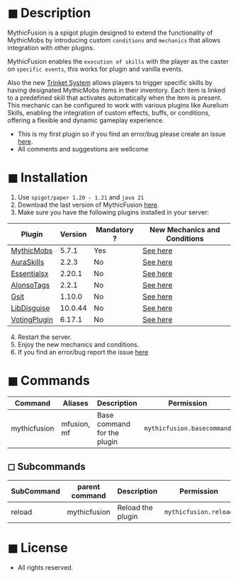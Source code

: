 # ◼ Description
MythicFusion is a spigot plugin designed to extend the functionality of MythicMobs by introducing custom `conditions` and `mechanics` that allows integration with other plugins.

MythicFusion enables the `execution of skills` with the player as the caster on `specific events`, this works for plugin and vanilla events. 

Also the new [Trinket System](https://github.com/KellerThompson/MythicFusionWiki/wiki/Trinkets)  allows players to trigger specific skills by having designated MythicMobs items in their inventory. Each item is linked to a predefined skill that activates automatically when the item is present. This mechanic can be configured to work with various plugins like  Aurelium Skills, enabling the integration of custom effects, buffs, or conditions, offering a flexible and dynamic gameplay experience.

* This is my first plugin so if you find an error/bug please create an issue [here](https://github.com/KellerThompson/MythicFusionWiki/issues). 
* All comments and suggestions are wellcome

# ◼ Installation 
1. Use `spigot/paper 1.20 - 1.21` and `java 21`
2. Download the last version of MythicFusion [here](https://modrinth.com/plugin/mythicfusion).
3. Make sure you have the following plugins installed in your server:


| Plugin       | Version      | Mandatory ?   | New Mechanics and Conditions |
|--------------|--------------|--------------|--------------|
| [MythicMobs](https://www.spigotmc.org/resources/%E2%9A%94-mythicmobs-free-version-%E2%96%BAthe-1-custom-mob-creator%E2%97%84.5702/)| 5.7.1 | Yes | [See here](https://github.com/KellerThompson/MythicFusionWiki/wiki/Vanilla-Fusion) |
| [AuraSkills](https://www.spigotmc.org/resources/auraskills.81069/)| 2.2.3 | No  | [See here](https://github.com/KellerThompson/MythicFusionWiki/wiki/AuraSkills-Fusion)|
| [Essentialsx](https://essentialsx.net/downloads.html)| 2.20.1 | No | [See here](https://github.com/KellerThompson/MythicFusionWiki/wiki/Essentialsx-Fusion)|
| [AlonsoTags](https://www.spigotmc.org/resources/%E2%9C%85-alonsotags-1-8-%E2%80%A2-unlimited-tags-textures-custom-model-data.83664/)| 2.2.1 | No |  [See here](https://github.com/KellerThompson/MythicFusionWiki/wiki/AlonsoTags-Fusion)|
| [Gsit](https://www.spigotmc.org/resources/gsit-modern-sit-seat-and-chair-lay-and-crawl-plugin-1-16-1-21-1.62325/)| 1.10.0 | No   | [See here](https://github.com/KellerThompson/MythicFusionWiki/wiki/Gsit-Fusion)|
| [LibDisguise](https://www.spigotmc.org/resources/libs-disguises-free.81/)| 10.0.44 | No   | [See here](https://github.com/KellerThompson/MythicFusionWiki/wiki/LibDisguise-Fusion)|
|[VotingPlugin](https://www.spigotmc.org/resources/votingplugin.15358/)|6.17.1|No|[See here](https://github.com/KellerThompson/MythicFusionWiki/wiki/VotingPlugin-Fusion)|

4. Restart the server.
5. Enjoy the new mechanics and conditions.
6. If you find an error/bug report the issue [here](https://github.com/KellerThompson/MythicFusionWiki/issues)

# ◼ Commands
| Command| Aliases| Description|Permission|
|--------------|--------------|--------------|-------------|
| mythicfusion| mfusion, mf | Base command for the plugin| ```mythicfusion.basecommand```|

## ◻ Subcommands
| SubCommand   | parent command |Description | Permission |
|--------------|--------------|--------------|--------------|
| reload | mythicfusion |Reload the plugin| ```mythicfusion.reload```|

# ◼ License
* All rights reserved.

